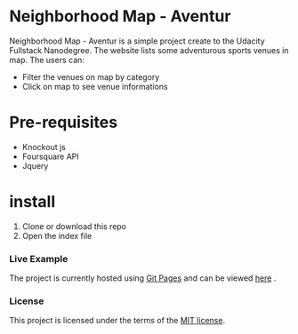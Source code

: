 # Neighborhood Map - Aventur
Neighborhood Map - Aventur is a simple project create to the Udacity Fullstack Nanodegree.
The website lists some adventurous sports venues in map. The users can:
- Filter the venues on map by category
- Click on map to see venue informations

# Pre-requisites
- Knockout js
- Foursquare API
- Jquery

# install
1. Clone or download this repo
2. Open the index file

### Live Example
The project is currently hosted using  [Git Pages](https://pages.github.com/) and can be viewed [here](https://pedroknoll.github.io/neighborhood-map/) .

### License
This project is licensed under the terms of the [MIT license](https://github.com/Pedroknoll/neighborhood-map/blob/master/LICENSE).
